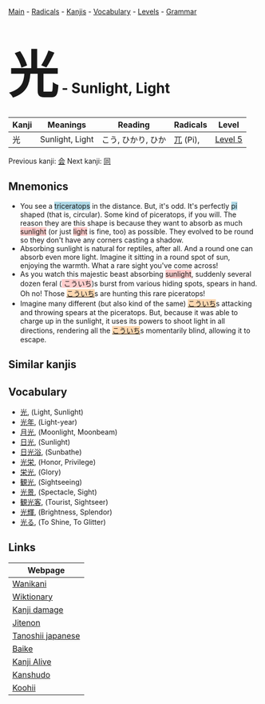 <style> bigfont {font-size: 100px}</style>
[Main](../index.md) -
[Radicals](../radicals.md) -
[Kanjis](../kanjis.md) -
[Vocabulary](../vocabulary.md) -
[Levels](../levels.md) -
[Grammar](../grammar.md)
# <bigfont> 光</bigfont> - Sunlight, Light 

| Kanji | Meanings | Reading | Radicals | Level |
| --- | --- | --- | --- | --- |
| 光 | Sunlight, Light | こう, ひかり, ひか | [兀](../radicals/兀.md) (Pi),  | [Level 5](../levels/wk_level5.md) |

Previous kanji: [会](会.md) Next kanji: [同](同.md) 

## Mnemonics
 * You see a <span style="background-color:#ADD8E6"> triceratops</span> in the distance. But, it's odd. It's perfectly <span style="background-color:#ADD8E6"> pi</span> shaped (that is, circular). Some kind of piceratops, if you will. The reason they are this shape is because they want to absorb as much <span style="background-color:#ffcccb"> sunlight</span> (or just <span style="background-color:#ffcccb"> light</span> is fine, too) as possible. They evolved to be round so they don't have any corners casting a shadow.
* Absorbing sunlight is natural for reptiles, after all. And a round one can absorb even more light. Imagine it sitting in a round spot of sun, enjoying the warmth. What a rare sight you've come across!
* As you watch this majestic beast absorbing <span style="background-color:#ffcccb"> sunlight</span>, suddenly several dozen feral (<span style="background-color:#ffcccb"> こういち</span>)s burst from various hiding spots, spears in hand. Oh no! Those <span style="background-color:#fed8b1"> [こういち](https://jisho.org/search/こういち)</span>s are hunting this rare piceratops!
* Imagine many different (but also kind of the same) <span style="background-color:#fed8b1"> [こういち](https://jisho.org/search/こういち)</span>s attacking and throwing spears at the piceratops. But, because it was able to charge up in the sunlight, it uses its powers to shoot light in all directions, rendering all the <span style="background-color:#fed8b1"> [こういち](https://jisho.org/search/こういち)</span>s momentarily blind, allowing it to escape.


## Similar kanjis
 


## Vocabulary
 * [光](../vocabulary/光.md), (Light, Sunlight)
* [光年](../vocabulary/光.md), (Light-year)
* [月光](../vocabulary/光.md), (Moonlight, Moonbeam)
* [日光](../vocabulary/光.md), (Sunlight)
* [日光浴](../vocabulary/光.md), (Sunbathe)
* [光栄](../vocabulary/光.md), (Honor, Privilege)
* [栄光](../vocabulary/光.md), (Glory)
* [観光](../vocabulary/光.md), (Sightseeing)
* [光景](../vocabulary/光.md), (Spectacle, Sight)
* [観光客](../vocabulary/光.md), (Tourist, Sightseer)
* [光輝](../vocabulary/光.md), (Brightness, Splendor)
* [光る](../vocabulary/光.md), (To Shine, To Glitter)



## Links 

| Webpage |
| --- |
| [Wanikani          ](https://www.wanikani.com/kanji/光) |
| [Wiktionary        ](https://en.wiktionary.org/wiki/光) |
| [Kanji damage      ](http://www.kanjidamage.com/kanji/search?utf8=✓&q=光) |
| [Jitenon           ](https://jitenon.com/kanji/光) |
| [Tanoshii japanese ](https://www.tanoshiijapanese.com/dictionary/kanji.cfm?k=光) |
| [Baike             ](https://baike.baidu.com/item/光) |
| [Kanji Alive       ](https://app.kanjialive.com/光) |
| [Kanshudo          ](https://www.kanshudo.com/searchmn?q=光) |
| [Koohii            ](https://kanji.koohii.com/study/kanji/光) |
